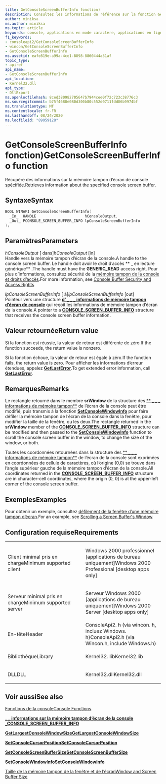 ```yaml
---
title: GetConsoleScreenBufferInfo fonction)
description: Consultez les informations de référence sur la fonction GetConsoleScreenBufferInfo, qui récupère des informations sur la mémoire tampon d’écran de console spécifiée.
author: miniksa
ms.author: miniksa
ms.topic: article
keywords: console, applications en mode caractère, applications en ligne de commande, applications Terminal Server, API de console
f1_keywords:
- consoleapi2/GetConsoleScreenBufferInfo
- wincon/GetConsoleScreenBufferInfo
- GetConsoleScreenBufferInfo
ms.assetid: eafe819e-a99a-4ce1-8898-8860444a31af
topic_type:
- apiref
api_name:
- GetConsoleScreenBufferInfo
api_location:
- Kernel32.dll
api_type:
- DllExport
ms.openlocfilehash: 8ced380982705647b7944cee0f72c723c38776c3
ms.sourcegitcommit: b75f4688e080d300b80c552d0711fdd86b9974bf
ms.translationtype: MT
ms.contentlocale: fr-FR
ms.lasthandoff: 08/24/2020
ms.locfileid: "89059128"
---
```

# <a name="getconsolescreenbufferinfo-function"></a><span data-ttu-id="aa8a5-104">GetConsoleScreenBufferInfo fonction)</span><span class="sxs-lookup"><span data-stu-id="aa8a5-104">GetConsoleScreenBufferInfo function</span></span>


<span data-ttu-id="aa8a5-105">Récupère des informations sur la mémoire tampon d’écran de console spécifiée.</span><span class="sxs-lookup"><span data-stu-id="aa8a5-105">Retrieves information about the specified console screen buffer.</span></span>

<a name="syntax"></a><span data-ttu-id="aa8a5-106">Syntaxe</span><span class="sxs-lookup"><span data-stu-id="aa8a5-106">Syntax</span></span>
------

```C
BOOL WINAPI GetConsoleScreenBufferInfo(
  _In_  HANDLE                      hConsoleOutput,
  _Out_ PCONSOLE_SCREEN_BUFFER_INFO lpConsoleScreenBufferInfo
);
```

<a name="parameters"></a><span data-ttu-id="aa8a5-107">Paramètres</span><span class="sxs-lookup"><span data-stu-id="aa8a5-107">Parameters</span></span>
----------

<span data-ttu-id="aa8a5-108">*hConsoleOutput* \[ dans\]</span><span class="sxs-lookup"><span data-stu-id="aa8a5-108">*hConsoleOutput* \[in\]</span></span>  
<span data-ttu-id="aa8a5-109">Handle vers la mémoire tampon d’écran de la console.</span><span class="sxs-lookup"><span data-stu-id="aa8a5-109">A handle to the console screen buffer.</span></span> <span data-ttu-id="aa8a5-110">Le handle doit avoir le droit d’accès \*\* \_ en lecture générique\*\* .</span><span class="sxs-lookup"><span data-stu-id="aa8a5-110">The handle must have the **GENERIC\_READ** access right.</span></span> <span data-ttu-id="aa8a5-111">Pour plus d’informations, consultez sécurité de la [mémoire tampon de la console et droits d’accès](console-buffer-security-and-access-rights.md).</span><span class="sxs-lookup"><span data-stu-id="aa8a5-111">For more information, see [Console Buffer Security and Access Rights](console-buffer-security-and-access-rights.md).</span></span>

<span data-ttu-id="aa8a5-112">*lpConsoleScreenBufferInfo* \[ à\]</span><span class="sxs-lookup"><span data-stu-id="aa8a5-112">*lpConsoleScreenBufferInfo* \[out\]</span></span>  
<span data-ttu-id="aa8a5-113">Pointeur vers une structure [**d' \_ \_ \_ informations de mémoire tampon d’écran de console**](console-screen-buffer-info-str.md) qui reçoit les informations de mémoire tampon d’écran de la console.</span><span class="sxs-lookup"><span data-stu-id="aa8a5-113">A pointer to a [**CONSOLE\_SCREEN\_BUFFER\_INFO**](console-screen-buffer-info-str.md) structure that receives the console screen buffer information.</span></span>

<a name="return-value"></a><span data-ttu-id="aa8a5-114">Valeur retournée</span><span class="sxs-lookup"><span data-stu-id="aa8a5-114">Return value</span></span>
------------

<span data-ttu-id="aa8a5-115">Si la fonction est réussie, la valeur de retour est différente de zéro.</span><span class="sxs-lookup"><span data-stu-id="aa8a5-115">If the function succeeds, the return value is nonzero.</span></span>

<span data-ttu-id="aa8a5-116">Si la fonction échoue, la valeur de retour est égale à zéro.</span><span class="sxs-lookup"><span data-stu-id="aa8a5-116">If the function fails, the return value is zero.</span></span> <span data-ttu-id="aa8a5-117">Pour afficher les informations d’erreur étendues, appelez [**GetLastError**](https://msdn.microsoft.com/library/windows/desktop/ms679360).</span><span class="sxs-lookup"><span data-stu-id="aa8a5-117">To get extended error information, call [**GetLastError**](https://msdn.microsoft.com/library/windows/desktop/ms679360).</span></span>

<a name="remarks"></a><span data-ttu-id="aa8a5-118">Remarques</span><span class="sxs-lookup"><span data-stu-id="aa8a5-118">Remarks</span></span>
-------

<span data-ttu-id="aa8a5-119">Le rectangle retourné dans le membre **srWindow** de la structure des [\*\* \_ \_ \_ informations de mémoire tampon\*\*](console-screen-buffer-info-str.md) de l’écran de la console peut être modifié, puis transmis à la fonction [**SetConsoleWindowInfo**](setconsolewindowinfo.md) pour faire défiler la mémoire tampon de l’écran de la console dans la fenêtre, pour modifier la taille de la fenêtre, ou les deux.</span><span class="sxs-lookup"><span data-stu-id="aa8a5-119">The rectangle returned in the **srWindow** member of the [**CONSOLE\_SCREEN\_BUFFER\_INFO**](console-screen-buffer-info-str.md) structure can be modified and then passed to the [**SetConsoleWindowInfo**](setconsolewindowinfo.md) function to scroll the console screen buffer in the window, to change the size of the window, or both.</span></span>

<span data-ttu-id="aa8a5-120">Toutes les coordonnées retournées dans la structure des [\*\* \_ \_ \_ informations de mémoire tampon\*\*](console-screen-buffer-info-str.md) de l’écran de la console sont exprimées en coordonnées de cellule de caractères, où l’origine (0,0) se trouve dans l’angle supérieur gauche de la mémoire tampon d’écran de la console.</span><span class="sxs-lookup"><span data-stu-id="aa8a5-120">All coordinates returned in the [**CONSOLE\_SCREEN\_BUFFER\_INFO**](console-screen-buffer-info-str.md) structure are in character-cell coordinates, where the origin (0, 0) is at the upper-left corner of the console screen buffer.</span></span>

<a name="examples"></a><span data-ttu-id="aa8a5-121">Exemples</span><span class="sxs-lookup"><span data-stu-id="aa8a5-121">Examples</span></span>
--------

<span data-ttu-id="aa8a5-122">Pour obtenir un exemple, consultez [défilement de la fenêtre d’une mémoire tampon d’écran](scrolling-a-screen-buffer-s-window.md).</span><span class="sxs-lookup"><span data-stu-id="aa8a5-122">For an example, see [Scrolling a Screen Buffer's Window](scrolling-a-screen-buffer-s-window.md).</span></span>

<a name="requirements"></a><span data-ttu-id="aa8a5-123">Configuration requise</span><span class="sxs-lookup"><span data-stu-id="aa8a5-123">Requirements</span></span>
------------

<table>
<colgroup>
<col width="50%" />
<col width="50%" />
</colgroup>
<tbody>
<tr class="odd">
<td><p><span data-ttu-id="aa8a5-124">Client minimal pris en charge</span><span class="sxs-lookup"><span data-stu-id="aa8a5-124">Minimum supported client</span></span></p></td>
<td><p><span data-ttu-id="aa8a5-125">Windows 2000 professionnel [applications de bureau uniquement]</span><span class="sxs-lookup"><span data-stu-id="aa8a5-125">Windows 2000 Professional [desktop apps only]</span></span></p></td>
</tr>
<tr class="even">
<td><p><span data-ttu-id="aa8a5-126">Serveur minimal pris en charge</span><span class="sxs-lookup"><span data-stu-id="aa8a5-126">Minimum supported server</span></span></p></td>
<td><p><span data-ttu-id="aa8a5-127">Serveur Windows 2000 [applications de bureau uniquement]</span><span class="sxs-lookup"><span data-stu-id="aa8a5-127">Windows 2000 Server [desktop apps only]</span></span></p></td>
</tr>
<tr class="odd">
<td><p><span data-ttu-id="aa8a5-128">En-tête</span><span class="sxs-lookup"><span data-stu-id="aa8a5-128">Header</span></span></p></td>
<td><span data-ttu-id="aa8a5-129">ConsoleApi2. h (via wincon. h, incluez Windows. h)</span><span class="sxs-lookup"><span data-stu-id="aa8a5-129">ConsoleApi2.h (via Wincon.h, include Windows.h)</span></span></td>
</tr>
<tr class="even">
<td><p><span data-ttu-id="aa8a5-130">Bibliothèque</span><span class="sxs-lookup"><span data-stu-id="aa8a5-130">Library</span></span></p></td>
<td><span data-ttu-id="aa8a5-131">Kernel32. lib</span><span class="sxs-lookup"><span data-stu-id="aa8a5-131">Kernel32.lib</span></span></td>
</tr>
<tr class="odd">
<td><p><span data-ttu-id="aa8a5-132">DLL</span><span class="sxs-lookup"><span data-stu-id="aa8a5-132">DLL</span></span></p></td>
<td><span data-ttu-id="aa8a5-133">Kernel32.dll</span><span class="sxs-lookup"><span data-stu-id="aa8a5-133">Kernel32.dll</span></span></td>
</tr>
<tr class="even">
</tr>
<tr class="odd">
</tr>
<tr class="even">
</tr>
</tbody>
</table>

## <a name="span-idsee_alsospansee-also"></a><span data-ttu-id="aa8a5-134"><span id="see_also"></span>Voir aussi</span><span class="sxs-lookup"><span data-stu-id="aa8a5-134"><span id="see_also"></span>See also</span></span>


[<span data-ttu-id="aa8a5-135">Fonctions de la console</span><span class="sxs-lookup"><span data-stu-id="aa8a5-135">Console Functions</span></span>](console-functions.md)

[<span data-ttu-id="aa8a5-136">**\_ \_ informations sur la mémoire tampon d’écran de la console \_**</span><span class="sxs-lookup"><span data-stu-id="aa8a5-136">**CONSOLE\_SCREEN\_BUFFER\_INFO**</span></span>](console-screen-buffer-info-str.md)

[<span data-ttu-id="aa8a5-137">**GetLargestConsoleWindowSize**</span><span class="sxs-lookup"><span data-stu-id="aa8a5-137">**GetLargestConsoleWindowSize**</span></span>](getlargestconsolewindowsize.md)

[<span data-ttu-id="aa8a5-138">**SetConsoleCursorPosition**</span><span class="sxs-lookup"><span data-stu-id="aa8a5-138">**SetConsoleCursorPosition**</span></span>](setconsolecursorposition.md)

[<span data-ttu-id="aa8a5-139">**SetConsoleScreenBufferSize**</span><span class="sxs-lookup"><span data-stu-id="aa8a5-139">**SetConsoleScreenBufferSize**</span></span>](setconsolescreenbuffersize.md)

[<span data-ttu-id="aa8a5-140">**SetConsoleWindowInfo**</span><span class="sxs-lookup"><span data-stu-id="aa8a5-140">**SetConsoleWindowInfo**</span></span>](setconsolewindowinfo.md)

[<span data-ttu-id="aa8a5-141">Taille de la mémoire tampon de la fenêtre et de l’écran</span><span class="sxs-lookup"><span data-stu-id="aa8a5-141">Window and Screen Buffer Size</span></span>](window-and-screen-buffer-size.md)

 

 




